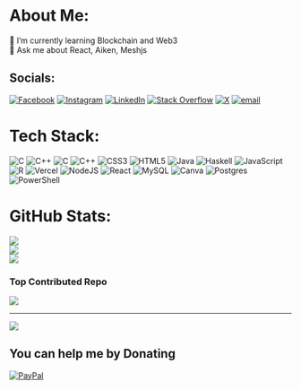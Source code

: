 # About Me:
🌱 I’m currently learning Blockchain and Web3<br>💬 Ask me about React, Aiken, Meshjs


## Socials:
[![Facebook](https://img.shields.io/badge/Facebook-%231877F2.svg?logo=Facebook&logoColor=white)](https://facebook.com/van.tuan.13205) [![Instagram](https://img.shields.io/badge/Instagram-%23E4405F.svg?logo=Instagram&logoColor=white)](https://instagram.com/_vtuann.205) [![LinkedIn](https://img.shields.io/badge/LinkedIn-%230077B5.svg?logo=linkedin&logoColor=white)](https://linkedin.com/in/ngo-van-tuan-127b2a331) [![Stack Overflow](https://img.shields.io/badge/-Stackoverflow-FE7A16?logo=stack-overflow&logoColor=white)](https://stackoverflow.com/users/30691120) [![X](https://img.shields.io/badge/X-black.svg?logo=X&logoColor=white)](https://x.com/vtuann_13205) [![email](https://img.shields.io/badge/Email-D14836?logo=gmail&logoColor=white)](mailto:vantuan132005@gmail.com) 

# Tech Stack:
![C](https://img.shields.io/badge/c-%2300599C.svg?style=for-the-badge&logo=c&logoColor=white) ![C++](https://img.shields.io/badge/c++-%2300599C.svg?style=for-the-badge&logo=c%2B%2B&logoColor=white) ![C](https://img.shields.io/badge/c-%2300599C.svg?style=for-the-badge&logo=c&logoColor=white) ![C++](https://img.shields.io/badge/c++-%2300599C.svg?style=for-the-badge&logo=c%2B%2B&logoColor=white) ![CSS3](https://img.shields.io/badge/css3-%231572B6.svg?style=for-the-badge&logo=css3&logoColor=white) ![HTML5](https://img.shields.io/badge/html5-%23E34F26.svg?style=for-the-badge&logo=html5&logoColor=white) ![Java](https://img.shields.io/badge/java-%23ED8B00.svg?style=for-the-badge&logo=openjdk&logoColor=white) ![Haskell](https://img.shields.io/badge/Haskell-5e5086?style=for-the-badge&logo=haskell&logoColor=white) ![JavaScript](https://img.shields.io/badge/javascript-%23323330.svg?style=for-the-badge&logo=javascript&logoColor=%23F7DF1E) ![R](https://img.shields.io/badge/r-%23276DC3.svg?style=for-the-badge&logo=r&logoColor=white) ![Vercel](https://img.shields.io/badge/vercel-%23000000.svg?style=for-the-badge&logo=vercel&logoColor=white) ![NodeJS](https://img.shields.io/badge/node.js-6DA55F?style=for-the-badge&logo=node.js&logoColor=white) ![React](https://img.shields.io/badge/react-%2320232a.svg?style=for-the-badge&logo=react&logoColor=%2361DAFB) ![MySQL](https://img.shields.io/badge/mysql-4479A1.svg?style=for-the-badge&logo=mysql&logoColor=white) ![Canva](https://img.shields.io/badge/Canva-%2300C4CC.svg?style=for-the-badge&logo=Canva&logoColor=white) ![Postgres](https://img.shields.io/badge/postgres-%23316192.svg?style=for-the-badge&logo=postgresql&logoColor=white) ![PowerShell](https://img.shields.io/badge/PowerShell-%235391FE.svg?style=for-the-badge&logo=powershell&logoColor=white)
# GitHub Stats:
![](https://github-readme-stats.vercel.app/api?username=vantuann205&theme=rose&hide_border=false&include_all_commits=true&count_private=false)<br/>
![](https://nirzak-streak-stats.vercel.app/?user=vantuann205&theme=rose&hide_border=false)<br/>
![](https://github-readme-stats.vercel.app/api/top-langs/?username=vantuann205&theme=rose&hide_border=false&include_all_commits=true&count_private=false&layout=compact)

 

### Top Contributed Repo
![](https://github-contributor-stats.vercel.app/api?username=vantuann205&limit=5&theme=apprentice&combine_all_yearly_contributions=true)

---
[![](https://visitcount.itsvg.in/api?id=vantuann205&icon=10&color=2)](https://visitcount.itsvg.in)

  ## You can help me by Donating
  [![PayPal](https://img.shields.io/badge/PayPal-00457C?style=for-the-badge&logo=paypal&logoColor=white)](https://paypal.me/tuanngo13205) 

  
<!-- Proudly created with GPRM ( https://gprm.itsvg.in ) -->
